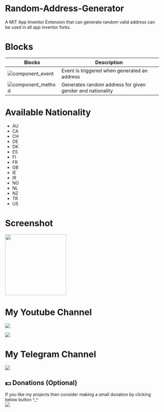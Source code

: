# Random-Address-Generator
A MIT App Inventor Extension that can generate random valid address can be used in all app inventor forks.

# Blocks
|Blocks | Description|
|-|-|
|![component_event](https://user-images.githubusercontent.com/68910039/104083486-0987c780-5265-11eb-9320-c300befabad3.png)| Event is triggered when generated an address|
| ![component_method](https://user-images.githubusercontent.com/68910039/104083508-2f14d100-5265-11eb-9628-abcef4437302.png)| Generates random address for given gender and nationality|

# Available Nationality
* AU
* CA
* CH
* DE
* DK
* ES
* FI
* FR
* GB
* IE
* IR
* NO
* NL
* NZ
* TR
* US

# Screenshot
<img src="https://user-images.githubusercontent.com/68910039/104083592-f0cbe180-5265-11eb-90ef-13f9a0fe0b90.jpg" width="200"></img>

# My Youtube Channel
[![](https://img.shields.io/badge/Subscribe-red?style=for-the-badge&logo=YouTube)](https://www.youtube.com/channel/UCVGasc5jr45eZUpZNHvbtWQ)

[![](https://img.shields.io/youtube/channel/subscribers/UCVGasc5jr45eZUpZNHvbtWQ?style=social)](https://www.youtube.com/channel/UCVGasc5jr45eZUpZNHvbtWQ)

# My Telegram Channel
[![](https://img.shields.io/badge/Telegram-Join%20Now-blue?style=for-the-badge&logo=Telegram)](https://t.me/cracked4free)

## 💵 Donations (Optional)
If you like my projects then consider making a small donation by clicking below button ^_^
<br/>
[![](https://img.shields.io/badge/Donate-Paypal-blue?style=for-the-badge&logo=paypal)](https://www.paypal.com/paypalme/henryrics)
